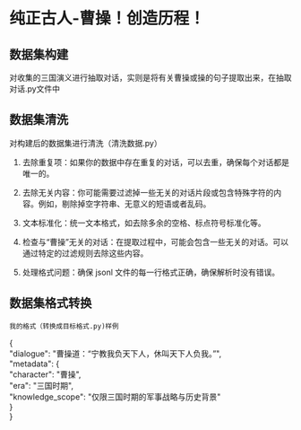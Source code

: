 # 纯正古人-曹操！创造历程！  
## 数据集构建  
   对收集的三国演义进行抽取对话，实则是将有关曹操或操的句子提取出来，在抽取对话.py文件中
## 数据集清洗
   对构建后的数据集进行清洗（清洗数据.py）
   1. 去除重复项：如果你的数据中存在重复的对话，可以去重，确保每个对话都是唯一的。

   2. 去除无关内容：你可能需要过滤掉一些无关的对话片段或包含特殊字符的内容。例如，剔除掉空字符串、无意义的短语或者乱码。

   3. 文本标准化：统一文本格式，如去除多余的空格、标点符号标准化等。

   4. 检查与“曹操”无关的对话：在提取过程中，可能会包含一些无关的对话。可以通过特定的过滤规则去除这些内容。
   
   5. 处理格式问题：确保 jsonl 文件的每一行格式正确，确保解析时没有错误。
## 数据集格式转换
    我的格式（转换成目标格式.py)样例
  {  
  "dialogue": "曹操道：“宁教我负天下人，休叫天下人负我。”",  
  "metadata": {  
    "character": "曹操",  
    "era": "三国时期",  
    "knowledge_scope": "仅限三国时期的军事战略与历史背景"  
            }  
    }  
